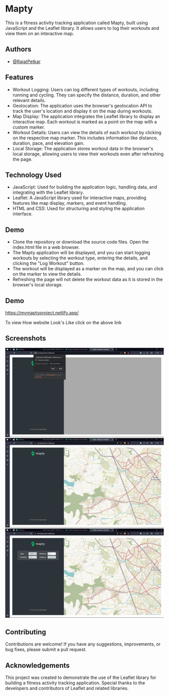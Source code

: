 
# Mapty
This is a fitness activity tracking application called Mapty, built using JavaScript and the Leaflet library. It allows users to log their workouts and view them on an interactive map.


## Authors

- [@RajatPetkar](https://www.github.com/RajatPetkar)


## Features

- Workout Logging: Users can log different types of workouts, including running and cycling. They can specify the distance, duration, and other relevant details.
- Geolocation: The application uses the browser's geolocation API to track the user's location and display it on the map during workouts.
- Map Display: The application integrates the Leaflet library to display an interactive map. Each workout is marked as a point on the map with a custom marker.
- Workout Details: Users can view the details of each workout by clicking on the respective map marker. This includes information like distance, duration, pace, and elevation gain.
- Local Storage: The application stores workout data in the browser's local storage, allowing users to view their workouts even after refreshing the page.
## Technology Used

- JavaScript: Used for building the application logic, handling data, and integrating with the Leaflet library.
- Leaflet: A JavaScript library used for interactive maps, providing features like map display, markers, and event handling.
- HTML and CSS: Used for structuring and styling the application interface.
## Demo
- Clone the repository or download the source code files.
Open the index.html file in a web browser.
- The Mapty application will be displayed, and you can start logging workouts by selecting the workout type, entering the details, and clicking the "Log Workout" button.
- The workout will be displayed as a marker on the map, and you can click on the marker to view the details.
- Refreshing the page will not delete the workout data as it is stored in the browser's local storage.
## Demo
https://mymaptyproject.netlify.app/

To view How website Look's Like click on the above link
## Screenshots

![App Screenshot](https://github.com/RajatPetkar/Map-Using-JS/blob/main/MAPTY%20PROJECT/ss/Screenshot%20(25).png)
![App Screenshot](https://github.com/RajatPetkar/Map-Using-JS/blob/main/MAPTY%20PROJECT/ss/Screenshot%20(26).png)
![App Screenshot](https://github.com/RajatPetkar/Map-Using-JS/blob/main/MAPTY%20PROJECT/ss/Screenshot%20(27).png)

## Contributing

Contributions are welcome! If you have any suggestions, improvements, or bug fixes, please submit a pull request.


## Acknowledgements

This project was created to demonstrate the use of the Leaflet library for building a fitness activity tracking application. Special thanks to the developers and contributors of Leaflet and related libraries.
